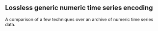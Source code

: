 ## Lossless generic numeric time series encoding

A comparison of a few techniques over an archive of numeric time series data.